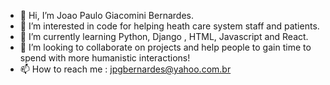 - 👋 Hi, I’m Joao Paulo Giacomini Bernardes.
- 👀 I’m interested in code for helping heath care system staff and patients.
- 🌱 I’m currently learning Python, Django , HTML, Javascript and React.
- 💞️ I’m looking to collaborate on projects and help people to gain time to spend with more humanistic interactions!
- 📫 How to reach me : jpgbernardes@yahoo.com.br
